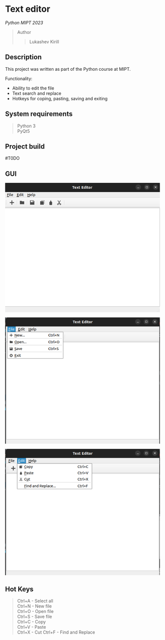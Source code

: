 # Text editor

*Python MIPT 2023*

> Author
>> Lukashev Kirill

## Description

This project was written as part of the Python course at MIPT.

Functionality:
 - Ability to edit the file
 - Text search and replace
 - Hotkeys for coping, pasting, saving and exiting

## System requirements

> Python 3 \
> PyQt5

## Project build

#T0DO

## GUI


![](./img/image_1.png) 

![](./img/image_2.png)

![](./img/image_3.png)
## Hot Keys

> Ctrl+A - Select all \
> Ctrl+N - New file \
> Ctrl+O - Open file \
> Ctrl+S - Save file \
> Ctrl+C - Copy \
> Ctrl+V - Paste \
> Ctrl+X - Cut 
> Ctrl+F - Find and Replace
